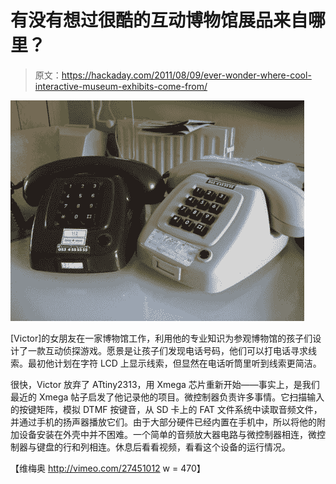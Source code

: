# 有没有想过很酷的互动博物馆展品来自哪里？

> 原文：<https://hackaday.com/2011/08/09/ever-wonder-where-cool-interactive-museum-exhibits-come-from/>

![](img/166ab2a1c5bdaa8b5818ba1a190cbd28.png "building-interactive-museum-displays")

[Victor]的女朋友在一家博物馆工作，利用他的专业知识为参观博物馆的孩子们设计了一款互动侦探游戏。愿景是让孩子们发现电话号码，他们可以打电话寻求线索。最初他计划在字符 LCD 上显示线索，但显然在电话听筒里听到线索更简洁。

很快，Victor 放弃了 ATtiny2313，用 Xmega 芯片重新开始——事实上，是我们最近的 Xmega 帖子启发了他记录他的项目。微控制器负责许多事情。它扫描输入的按键矩阵，模拟 DTMF 按键音，从 SD 卡上的 FAT 文件系统中读取音频文件，并通过手机的扬声器播放它们。由于大部分硬件已经内置在手机中，所以将他的附加设备安装在外壳中并不困难。一个简单的音频放大器电路与微控制器相连，微控制器与键盘的行和列相连。休息后看看视频，看看这个设备的运行情况。

【维梅奥 http://vimeo.com/27451012 w = 470】